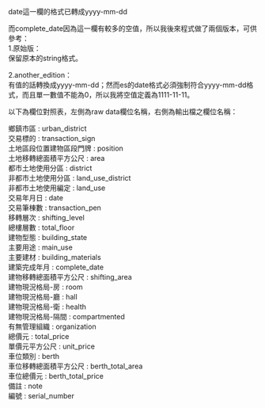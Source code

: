 date這一欄的格式已轉成yyyy-mm-dd

而complete_date因為這一欄有較多的空值，所以我後來程式做了兩個版本，可供參考：  
1.原始版：  
保留原本的string格式。

2.another_edition：  
有值的話轉換成yyyy-mm-dd；然而es的date格式必須強制符合yyyy-mm-dd格式，而且單一數值不能為0，所以我將空值定義為1111-11-11。


以下為欄位對照表，左側為raw data欄位名稱，右側為輸出檔之欄位名稱：

鄉鎮市區 : urban_district  
交易標的 : transaction_sign  
土地區段位置建物區段門牌 : position  
土地移轉總面積平方公尺 : area  
都市土地使用分區 : district  
非都市土地使用分區 : land_use_district  
非都市土地使用編定 : land_use  
交易年月日 : date  
交易筆棟數 : transaction_pen  
移轉層次 : shifting_level  
總樓層數 : total_floor  
建物型態 : building_state  
主要用途 : main_use  
主要建材 : building_materials  
建築完成年月 : complete_date  
建物移轉總面積平方公尺 : shifting_area  
建物現況格局-房 : room  
建物現況格局-廳 : hall  
建物現況格局-衛 : health  
建物現況格局-隔間 : compartmented  
有無管理組織 : organization  
總價元 : total_price  
單價元平方公尺 : unit_price  
車位類別 : berth  
車位移轉總面積平方公尺 : berth_total_area  
車位總價元 : berth_total_price  
備註 : note  
編號 : serial_number  
